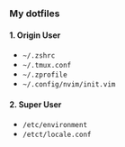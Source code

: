 ### My dotfiles
#### 1. Origin User
- `~/.zshrc`
- `~/.tmux.conf`
- `~/.zprofile`
- `~/.config/nvim/init.vim`

#### 2. Super User
- `/etc/environment`
- `/etct/locale.conf`
